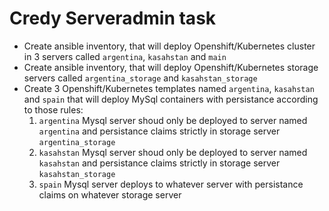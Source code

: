 # Credy Serveradmin task
  * Create ansible inventory, that will deploy Openshift/Kubernetes cluster in 3 servers called `argentina`, `kasahstan` and `main`
  * Create ansible inventory, that will deploy Openshift/Kubernetes storage servers called `argentina_storage` and `kasahstan_storage`
  * Create 3 Openshift/Kubernetes templates named `argentina`, `kasahstan` and `spain` that will deploy MySql containers with persistance according to those rules:
    1. `argentina` Mysql server shoud only be deployed to server named `argentina` and persistance claims strictly in storage server `argentina_storage`
    2. `kasahstan` Mysql server shoud only be deployed to server named `kasahstan` and persistance claims strictly in storage server `kasahstan_storage`
    3. `spain` Mysql server deploys to whatever server with persistance claims on whatever storage server
